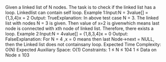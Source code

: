 Given a linked list of N nodes.
The task is to check if the linked list has a loop.
Linkedlist can contain self loop.
Example 1:Input:N = 3value[] = {1,3,4}x = 2
Output: TrueExplanation: In above test case N = 3.
The linked list with nodes N = 3 is given.
Then value of x=2 is givenwhich means last node is connected with xth node of linked list. Therefore, there exists a loop.
Example 2:Input:N = 4value[] = {1,8,3,4}x = 0
Output: FalseExplanation: For N = 4 ,x = 0 means then last
Node->next = NULL, then the Linked list does not containsany loop.
Expected Time Complexity: O(N)
Expected Auxiliary Space: O(1)
Constraints: 1 ≤ N ≤ 104 1 ≤ Data on Node ≤ 103
